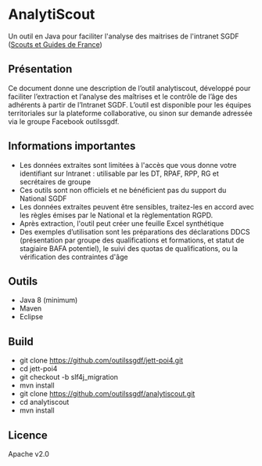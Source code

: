 # AnalytiScout

Un outil en Java pour faciliter l'analyse des maitrises de l'intranet SGDF ([Scouts et Guides de France](https://www.sgdf.fr))

## Présentation
Ce document donne une description de l’outil analytiscout, développé pour faciliter l’extraction et l’analyse des maîtrises et le contrôle de l’âge des adhérents à partir de l’Intranet SGDF.
L’outil est disponible pour les équipes territoriales sur la plateforme collaborative, ou sinon sur demande adressée via le groupe Facebook outilssgdf.

## Informations importantes
- Les données extraites sont limitées à l'accès que vous donne votre identifiant sur Intranet : utilisable par les DT, RPAF, RPP, RG et secrétaires de groupe 
- Ces outils sont non officiels et ne bénéficient pas du support du National SGDF
- Les données extraites peuvent être sensibles, traitez-les en accord avec les règles émises par le National et la règlementation RGPD.
- Après extraction, l'outil peut créer une feuille Excel synthétique
- Des exemples d’utilisation sont les préparations des déclarations DDCS  (présentation par groupe des qualifications et formations, et statut de stagiaire BAFA potentiel), le suivi des quotas de qualifications, ou la vérification des contraintes d'âge


## Outils
- Java 8 (minimum)
- Maven
- Eclipse

## Build
- git clone https://github.com/outilssgdf/jett-poi4.git
- cd jett-poi4
- git checkout -b slf4j_migration
- mvn install
- git clone https://github.com/outilssgdf/analytiscout.git
- cd analytiscout
- mvn install

## Licence
Apache v2.0
